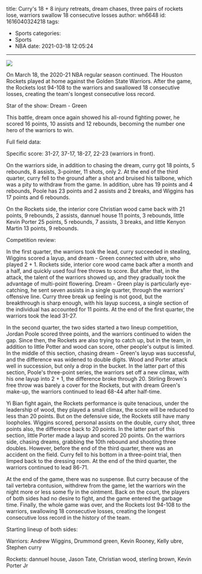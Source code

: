 title: Curry's 18 + 8 injury retreats, dream chases, three pairs of rockets lose, warriors swallow 18 consecutive losses
author: wh6648
id: 1616040324218
tags: 
- Sports
categories: 
- Sports
- NBA
date: 2021-03-18 12:05:24
---
![](https://p6.itc.cn/images01/20210318/f9384166bf4a47408abe23c56a374f93.jpeg)


On March 18, the 2020-21 NBA regular season continued. The Houston Rockets played at home against the Golden State Warriors. After the game, the Rockets lost 94-108 to the warriors and swallowed 18 consecutive losses, creating the team's longest consecutive loss record.

Star of the show: Dream - Green

This battle, dream once again showed his all-round fighting power, he scored 16 points, 10 assists and 12 rebounds, becoming the number one hero of the warriors to win.

Full field data:

Specific score: 31-27, 37-17, 18-27, 22-23 (warriors in front).

On the warriors side, in addition to chasing the dream, curry got 18 points, 5 rebounds, 8 assists, 3-pointer, 11 shots, only 2. At the end of the third quarter, curry fell to the ground after a shot and bruised his tailbone, which was a pity to withdraw from the game. In addition, ubre has 19 points and 4 rebounds, Poole has 23 points and 2 assists and 2 breaks, and Wiggins has 17 points and 6 rebounds.

On the Rockets side, the interior core Christian wood came back with 21 points, 9 rebounds, 2 assists, dannuel house 11 points, 3 rebounds, little Kevin Porter 25 points, 5 rebounds, 7 assists, 3 breaks, and little Kenyon Martin 13 points, 9 rebounds.

Competition review:

In the first quarter, the warriors took the lead, curry succeeded in stealing, Wiggins scored a layup, and dream - Green connected with ubre, who played 2 + 1. Rockets side, interior core wood came back after a month and a half, and quickly used foul free throws to score. But after that, in the attack, the talent of the warriors showed up, and they gradually took the advantage of multi-point flowering. Dream - Green play is particularly eye-catching, he sent seven assists in a single quarter, through the warriors' offensive line. Curry three break up feeling is not good, but the breakthrough is sharp enough, with his layup success, a single section of the individual has accounted for 11 points. At the end of the first quarter, the warriors took the lead 31-27.

In the second quarter, the two sides started a two lineup competition, Jordan Poole scored three points, and the warriors continued to widen the gap. Since then, the Rockets are also trying to catch up, but in the team, in addition to little Potter and wood can score, other people's output is limited. In the middle of this section, chasing dream - Green's layup was successful, and the difference was widened to double digits. Wood and Porter attack well in succession, but only a drop in the bucket. In the latter part of this section, Poole's three-point series, the warriors set off a new climax, with his one layup into 2 + 1, the difference broke through 20. Stirling Brown's free throw was barely a cover for the Rockets, but with dream Green's make-up, the warriors continued to lead 68-44 after half-time.

Yi Bian fight again, the Rockets performance is quite tenacious, under the leadership of wood, they played a small climax, the score will be reduced to less than 20 points. But on the defensive side, the Rockets still have many loopholes. Wiggins scored, personal assists on the double, curry shot, three points also, the difference back to 20 points. In the latter part of this section, little Porter made a layup and scored 20 points. On the warriors side, chasing dreams, grabbing the 10th rebound and shooting three doubles. However, before the end of the third quarter, there was an accident on the field. Curry fell to his bottom in a three-point trial, then limped back to the dressing room. At the end of the third quarter, the warriors continued to lead 86-71.

At the end of the game, there was no suspense. But curry because of the tail vertebra contusion, withdrew from the game, let the warriors win the night more or less some fly in the ointment. Back on the court, the players of both sides had no desire to fight, and the game entered the garbage time. Finally, the whole game was over, and the Rockets lost 94-108 to the warriors, swallowing 18 consecutive losses, creating the longest consecutive loss record in the history of the team.

Starting lineup of both sides:

Warriors: Andrew Wiggins, Drummond green, Kevin Rooney, Kelly ubre, Stephen curry

Rockets: dannuel house, Jason Tate, Christian wood, sterling brown, Kevin Porter Jr

